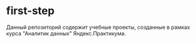 # first-step
Данный репозиторий содержит учебные проекты, созданные в рамках курса "Аналитик данных" Яндекс.Практикума.
